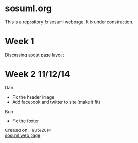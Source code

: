 sosuml.org
==========
This is a repository fo sosuml webpage. It is under construction.

Week 1
===
Discussing about page layout

Week 2 11/12/14
===
Dan 
- Fix the header image
- Add facebook and twitter to site (make it fit)

Bun
- Fix the footer

Created on: 11/05/2014  
[sosuml web page](http://www.sosuml.org)
